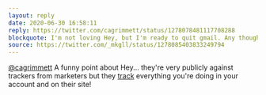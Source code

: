 ```yaml
---
layout: reply
date: 2020-06-30 16:58:11
reply: https://twitter.com/cagrimmett/status/1278078481117708288
blockquote: I'm not loving Hey, but I'm ready to quit gmail. Any thoughts on Fastmail vs Protonmail? Or another suggestion?
source: https://twitter.com/_mkgll/status/1278085403833249794
---
```


[@cagrimmett](https://twitter.com/cagrimmett) A funny point about Hey... they're very publicly against trackers from marketers but they [track](https://hey.com/policies/privacy/) everything you're doing in your account and on their site!
